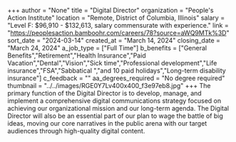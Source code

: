 +++
author = "None"
title = "Digital Director"
organization = "People's Action Institute"
location = "Remote, District of Columbia, Illinois"
salary = "Level F: $96,910 - $132,613, salary commensurate with experience."
link = "https://peoplesaction.bamboohr.com/careers/78?source=aWQ9MTk%3D"
sort_date = "2024-03-14"
created_at = "March 14, 2024"
closing_date = "March 24, 2024"
a_job_type = ["Full Time"]
b_benefits = ["General Benefits","Retirement","Health Insurance","Paid Vacation","Dental","Vision","Sick time","Professional development","Life insurance","FSA","Sabbatical ","and 10 paid holidays","Long-term disability insurance"]
c_feedback = ""
aa_degrees_required = "No degree required"
thumbnail = "../../images/RGE0Y7Lv400x400_f3e97eb8.jpg"
+++
The primary function of the Digital Director is to develop, manage, and implement a comprehensive digital communications strategy focused on achieving our organizational mission and our long-term agenda. The Digital Director will also be an essential part of our plan to wage the battle of big ideas, moving our core narratives in the public arena with our target audiences through high-quality digital content.